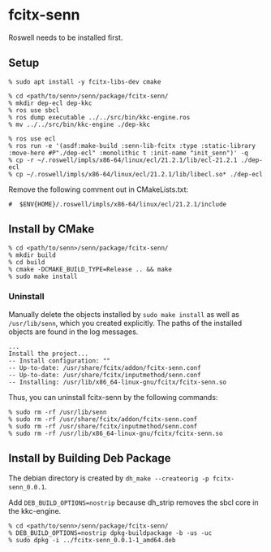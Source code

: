 # fcitx-senn

Roswell needs to be installed first.

## Setup

```
% sudo apt install -y fcitx-libs-dev cmake

% cd <path/to/senn>/senn/package/fcitx-senn/
% mkdir dep-ecl dep-kkc
% ros use sbcl
% ros dump executable ../../src/bin/kkc-engine.ros
% mv ../../src/bin/kkc-engine ./dep-kkc

% ros use ecl
% ros run -e '(asdf:make-build :senn-lib-fcitx :type :static-library :move-here #P"./dep-ecl" :monolithic t :init-name "init_senn")' -q
% cp -r ~/.roswell/impls/x86-64/linux/ecl/21.2.1/lib/ecl-21.2.1 ./dep-ecl
% cp ~/.roswell/impls/x86-64/linux/ecl/21.2.1/lib/libecl.so* ./dep-ecl
```

Remove the following comment out in CMakeLists.txt:
```
#  $ENV{HOME}/.roswell/impls/x86-64/linux/ecl/21.2.1/include 
```

## Install by CMake

```
% cd <path/to/senn>/senn/package/fcitx-senn/
% mkdir build
% cd build
% cmake -DCMAKE_BUILD_TYPE=Release .. && make
% sudo make install
```

### Uninstall

Manually delete the objects installed by `sudo make install` as well as `/usr/lib/senn`, which you created explicitly.
The paths of the installed objects are found in the log messages.

```
...
Install the project...
-- Install configuration: ""
-- Up-to-date: /usr/share/fcitx/addon/fcitx-senn.conf
-- Up-to-date: /usr/share/fcitx/inputmethod/senn.conf
-- Installing: /usr/lib/x86_64-linux-gnu/fcitx/fcitx-senn.so
```

Thus, you can uninstall fcitx-senn by the following commands:

```
% sudo rm -rf /usr/lib/senn
% sudo rm -rf /usr/share/fcitx/addon/fcitx-senn.conf
% sudo rm -rf /usr/share/fcitx/inputmethod/senn.conf
% sudo rm -rf /usr/lib/x86_64-linux-gnu/fcitx/fcitx-senn.so
```

## Install by Building Deb Package

The debian directory is created by `dh_make --createorig -p fcitx-senn_0.0.1`.

Add `DEB_BUILD_OPTIONS=nostrip` because dh_strip removes the sbcl core in the kkc-engine.

```
% cd <path/to/senn>/senn/package/fcitx-senn/
% DEB_BUILD_OPTIONS=nostrip dpkg-buildpackage -b -us -uc
% sudo dpkg -i ../fcitx-senn_0.0.1-1_amd64.deb
```
